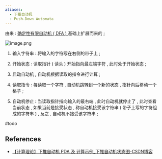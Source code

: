 ```yaml
---
aliases:
  - 下推自动机
  - Push-Down Automata
---
```

由来 : [确定性有限自动机 ( DFA ) ](DFA.md)基础上扩展而来的 ;

![image.png](https://pic-1257412153.cos.ap-nanjing.myqcloud.com/images/2024/01/01/20240101171506-182e40.png)


1. 输入字符串 : 将输入的字符写在右侧的带子上 ;

2. 开始状态 : 读取指针 ( 读头 ) 开始指向最左端字符 , 此时处于开始状态 ;

3. 启动自动机 , 自动机根据读取的指令进行计算 ;

4. 读取指令 : 每读取一个字符 , 自动机跳转到一个新的状态 , 指针向后移动一个格子 ;

5. 自动机停止 : 当读取指针指向输入的最右端 , 此时自动机就停止了 , 此时查看当前状态 , 如果当前是接受状态 , 称自动机接受该字符串 ( 带子上写的字符组成的字符串 ) , 反之 , 自动机不接受该字符串 ;

#todo 
## References

- [【计算理论】下推自动机 PDA 及 计算示例\_下推自动机状态图-CSDN博客](https://blog.csdn.net/shulianghan/article/details/106222997)